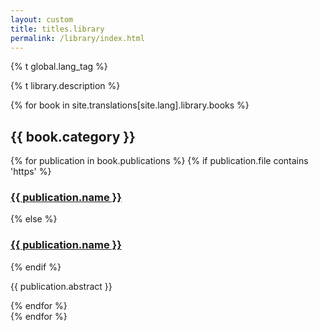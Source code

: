 ```yaml
---
layout: custom
title: titles.library
permalink: /library/index.html
---
```

{% t global.lang_tag %}
<div class="about-monero">
  <div class="center-xs container description">
    <p class="text-center">{% t library.description %}</p>
  </div>
  {% for book in site.translations[site.lang].library.books %}
    <section class="container full">
      <div class="info-block text-adapt">
        <h2>{{ book.category }}</h2>
        <div>
          {% for publication in book.publications %}
            {% if publication.file contains 'https' %}
              <h3><a href="{{ publication.file }}">{{ publication.name }}</a></h3>
            {% else %}
              <h3><a href="{{ site.baseurl_root }}/library/{{ publication.file }}">{{ publication.name }}</a></h3>
            {% endif %}
            <p>{{ publication.abstract }}</p>
          {% endfor %}
        </div>
      </div>
    </section>
  {% endfor %}
</div>
